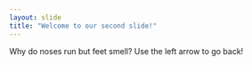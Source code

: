 ```yaml
---
layout: slide
title: "Welcome to our second slide!"
---
```

Why do noses run but feet smell?
Use the left arrow to go back!
